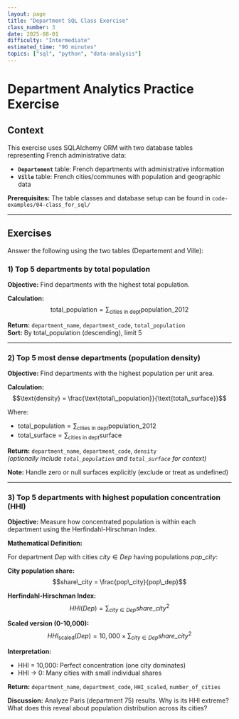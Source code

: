 ```yaml
---
layout: page
title: "Department SQL Class Exercise"
class_number: 3
date: 2025-08-01
difficulty: "Intermediate"
estimated_time: "90 minutes"
topics: ["sql", "python", "data-analysis"]
---
```


# Department Analytics Practice Exercise

## Context

This exercise uses SQLAlchemy ORM with two database tables representing French administrative data:

- **`Departement`** table: French departments with administrative information
- **`Ville`** table: French cities/communes with population and geographic data

**Prerequisites:** The table classes and database setup can be found in `code-examples/04-class_for_sql/`

---

## Exercises

Answer the following using the two tables (Departement and Ville):

### 1) Top 5 departments by total population

**Objective:** Find departments with the highest total population.

**Calculation:**
$$\text{total\_population} = \sum_{\text{cities in dept}} \text{population\_2012}$$

**Return:** `department_name`, `department_code`, `total_population`  
**Sort:** By total_population (descending), limit 5

---

### 2) Top 5 most dense departments (population density)

**Objective:** Find departments with the highest population per unit area.

**Calculation:**
$$\text{density} = \frac{\text{total\_population}}{\text{total\_surface}}$$

Where:
- $\text{total\_population} = \sum_{\text{cities in dept}} \text{population\_2012}$
- $\text{total\_surface} = \sum_{\text{cities in dept}} \text{surface}$

**Return:** `department_name`, `department_code`, `density`  
*(optionally include `total_population` and `total_surface` for context)*

**Note:** Handle zero or null surfaces explicitly (exclude or treat as undefined)

---

### 3) Top 5 departments with highest population concentration (HHI)

**Objective:** Measure how concentrated population is within each department using the Herfindahl-Hirschman Index.

**Mathematical Definition:**

For department $Dep$ with cities $city \in Dep$ having populations $pop\_city$:

**City population share:**
$$share\_city = \frac{pop\_city}{pop\_dep}$$

**Herfindahl-Hirschman Index:**
$$HHI(Dep) = \sum_{city \in Dep} share\_city^2$$

**Scaled version (0-10,000):**
$$HHI_{\text{scaled}}(Dep) = 10,000 \times \sum_{city \in Dep} share\_city^2$$

**Interpretation:**
- HHI = 10,000: Perfect concentration (one city dominates)
- HHI → 0: Many cities with small individual shares

**Return:** `department_name`, `department_code`, `HHI_scaled`, `number_of_cities`

**Discussion:** Analyze Paris (department 75) results. Why is its HHI extreme? What does this reveal about population distribution across its cities?